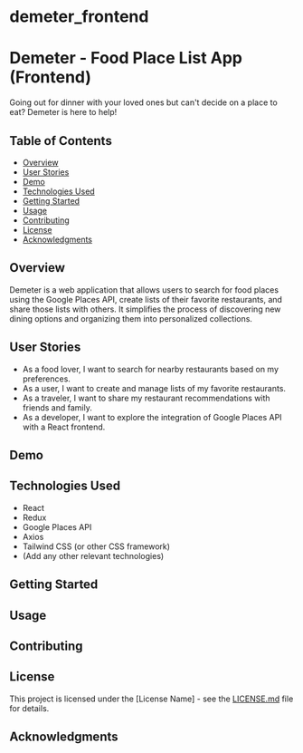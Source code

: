 # demeter_frontend

# Demeter - Food Place List App (Frontend)

Going out for dinner with your loved ones but can't decide on a place to eat? Demeter is here to help! 

## Table of Contents
- [Overview](#overview)
- [User Stories](#user-stories)
- [Demo](#demo)
- [Technologies Used](#technologies-used)
- [Getting Started](#getting-started)
- [Usage](#usage)
- [Contributing](#contributing)
- [License](#license)
- [Acknowledgments](#acknowledgments)

## Overview
Demeter is a web application that allows users to search for food places using the Google Places API, create lists of their favorite restaurants, and share those lists with others. It simplifies the process of discovering new dining options and organizing them into personalized collections. 

## User Stories
- As a food lover, I want to search for nearby restaurants based on my preferences.
- As a user, I want to create and manage lists of my favorite restaurants.
- As a traveler, I want to share my restaurant recommendations with friends and family.
- As a developer, I want to explore the integration of Google Places API with a React frontend.

## Demo
<!-- Add a link to a live demo of your app or embed a demo video -->

## Technologies Used
- React
- Redux
- Google Places API
- Axios
- Tailwind CSS (or other CSS framework)
- (Add any other relevant technologies)

## Getting Started
<!-- Provide instructions on how to set up the project locally -->

## Usage
<!-- Explain how to use the app and any additional features -->

## Contributing
<!-- Provide guidelines for contributing to your project -->

## License
This project is licensed under the [License Name] - see the [LICENSE.md](LICENSE.md) file for details.

## Acknowledgments
<!-- Acknowledge any third-party libraries, tutorials, or resources used in your project -->
